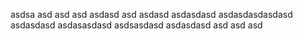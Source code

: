 asdsa
asd
asd
asd
asdasd
asd
asdasd
asdasdasd
asdasdasdasdasd
asdasdasd
asdasasdasd
asdsasdasd
asdasdasd
asd
asd
asd
